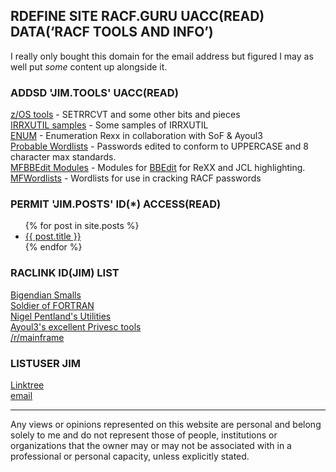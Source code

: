 ## RDEFINE SITE RACF.GURU UACC(READ) DATA(‘RACF TOOLS AND INFO’)

I really only bought this domain for the email address but figured I may as well put _some_ content up alongside it.  

### ADDSD 'JIM.TOOLS' UACC(READ)  
[z/OS tools](https://github.com/jaytay79/zos) - SETRRCVT and some other bits and pieces  
[IRRXUTIL samples](https://github.com/jaytay79/IRRXUTIL) - Some samples of IRRXUTIL  
[ENUM](https://github.com/mainframed/Enumeration) - Enumeration Rexx in collaboration with SoF & Ayoul3  
[Probable Wordlists](https://github.com/jaytay79/Probable-Wordlists/tree/RACF/Real-Passwords) - Passwords edited to conform to UPPERCASE and 8 character max standards.  
[MFBBEdit Modules](https://github.com/jaytay79/MFBBEditModules) - Modules for [BBEdit](https://www.barebones.com/products/bbedit/) for ReXX and JCL highlighting.  
[MFWordlists](https://github.com/jaytay79/MFwordlists) - Wordlists for use in cracking RACF passwords


### PERMIT 'JIM.POSTS' ID(*) ACCESS(READ)
<ul>
  {% for post in site.posts %}
    <li>
      <a href="{{ post.url }}">{{ post.title }}</a>
    </li>
  {% endfor %}
</ul>  

### RACLINK ID(JIM) LIST  
[Bigendian Smalls](https://bigendiansmalls.com)  
[Soldier of FORTRAN](https://mainframed767.tumblr.com)  
[Nigel Pentland's Utilities](https://www.nigelpentland.co.uk/utilities/)  
[Ayoul3's excellent Privesc tools](https://github.com/ayoul3/Privesc)  
[/r/mainframe](https://reddit.com/r/mainframe/)  

### LISTUSER JIM  
[Linktree](https://linktr.ee/racf)  
[email](mailto:contact@racf.guru)  
<a rel="me" href="https://pleroma.racf.guru/@jaytay" style="display: none;">Pleroma</a>  

* * *  

Any views or opinions represented on this website are personal and belong solely to me and do not represent those of people, institutions or organizations that the owner may or may not be associated with in a professional or personal capacity, unless explicitly stated.  
